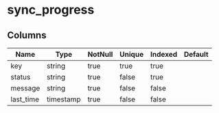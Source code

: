 <!-- Generated File -->
# sync_progress

## Columns

| Name                         | Type               | NotNull| Unique | Indexed  | Default
|------------------------------|--------------------|--------|--------|----------|--------------------
| key                          | string             | true   | true   | true     |
| status                       | string             | true   | false  | true     |
| message                      | string             | true   | false  | false    |
| last_time                    | timestamp          | true   | false  | false    |

